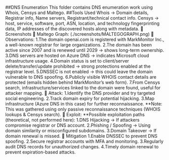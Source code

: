 ##DNS Enumeration
This folder contains DNS enumeration work using Whois, Censys and Maltego.
##Tools Used
Whois → Domain details, Registrar info, Name servers, Registrant/technical contact info.
Censys → host, service, software, port, ASN, location, and technology fingerprinting data, IP addresses of the discovered hosts along with metadata.
🔹 Screenshots
📌 Maltego Graph:
(./screenshots/MALTEGOGRAPH.png)
 📌 Observations:
 1.The domain openai.com is registered with MarkMonitor Inc., a well-known registrar for large organizations.
 2.The domain has been active since 2007 and is renewed until 2029 → shows long-term ownership.
 3.DNS servers are hosted on Azure DNS → indicates Microsoft cloud infrastructure usage.
4.Domain status is set to client/server delete/transfer/update prohibited → strong protections enabled at the registrar level.
5.DNSSEC is not enabled → this could leave the domain vulnerable to DNS spoofing.
 6.Publicly visible WHOIS contact details are protected (emails hidden behind MarkMonitor’s web form).
 7.From Censys search, infrastructure/services linked to the domain were found, useful for attacker mapping.
 📌 Attack:
 1.Identify the DNS provider and try targeted social engineering.
 2.Track domain expiry for potential hijacking.
 3.Map infrastructure (Azure DNS in this case) for further reconnaissance.
 **Note: This was gathered using only passive reconnaissance techniques (WHOIS lookups & Censys search).
 📌 Exploit:
 **Possible exploitation paths (theoretical, not performed here):
 1.DNS Hijacking → If attackers compromise registrar or DNS account.
 2.Phishing / Spoofing → Using domain similarity or misconfigured subdomains.
 3.Domain Takeover → If domain renewal is missed.
 📌 Mitigation
 1.Enable DNSSEC to prevent DNS spoofing.
 2.Secure registrar accounts with MFA and monitoring.
3.Regularly audit DNS records for unauthorized changes.
4.Timely domain renewal to prevent expiration-based attacks.
